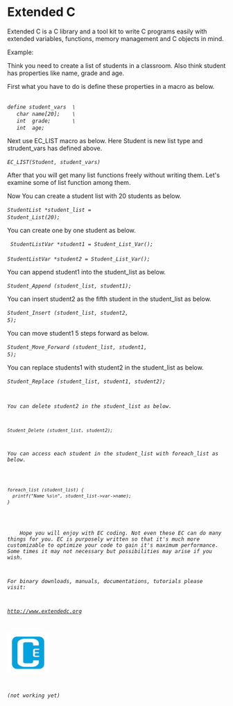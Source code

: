 # Extended C 

Extended C is a C library and a tool kit to write C programs easily with extended variables, functions, memory management and C objects in mind.

Example:

Think you need to create a list of students in a classroom. Also think student has properties like name, grade and age.  

First what you have to do is define these properties in a macro as below.  

<pre><code><i>
define student_vars  \
   char name[20];    \
   int  grade;       \
   int  age;
</i></code></pre>

Next use EC_LIST macro as below. Here Student is new list type and strudent_vars has defined above.  

<code><i>EC_LIST(Student, student_vars)</i></code><br>

After that you will get many list functions freely without writing them. Let's examine some of list function among them.<br>

Now You can create a student list with 20 students as below.  

<code><i>StudentList *student_list = Student_List(20);</i></code><br>

You can create one by one student as below.  

<code><i>
StudentListVar *student1 = Student_List_Var();  
StudentListVar *student2 = Student_List_Var();
</i></code><br>

You can append student1 into the student_list as below.  

<code><i>Student_Append (student_list, student1);</i></code><br>

You can insert student2 as the fifth student in the student_list as below.  

<code><i>Student_Insert (student_list, student2, 5);</i></code><br>

You can move student1 5 steps forward as below.  

<code><i>Student_Move_Forward (student_list, student1, 5);</i></code><br>

You can replace students1 with student2 in the student_list as below.  

<code><i>Student_Replace (student_list, student1, student2);<br>

You can delete student2 in the student_list as below.

<code><i>Student_Delete (student_list, student2);</i></code><br>

You can access each student in the student_list with foreach_list as below.

<pre><code><i>
foreach_list (student_list) {
  printf("Name %s\n", student_list->var->name);
}
</i></code></pre>
&nbsp; &nbsp; Hope you will enjoy with EC coding. Not even these EC can do many things for you. EC is purposely written so that it's much more customizable to optimize your code to gain it's maximum performance. Some times it may not necessary but possibilities may arise if you wish.  

For binary downloads, manuals, documentations, tutorials please visit:  

<http://www.extendedc.org>  

![Logo, Extended C logo ](docs/images/ec96.png)  

*(not working yet)*
